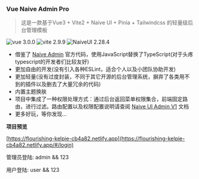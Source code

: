 ### Vue Naive Admin Pro

> 这是一款基于Vue3 + Vite2 + Naive UI + Pinia + Tailwindcss 的轻量级后台管理模板

![vue 3.0.0](https://img.shields.io/badge/vue-3.2.34-green.svg) 
![vite 2.9.9](https://img.shields.io/badge/vite-2.9.9-yellow.svg)
![NaiveUI 2.28.4](https://img.shields.io/badge/NaiveUI-2.28.4-blue.svg)

+ 借鉴了 [Naive Admin](https://www.naiveadmin.com/) 官方代码，使用JavaScript替换了TypeScript(对于头疼typescript的开发者们比较友好)
+ 更加自由的开发(没有引入各种ESLint，适合个人以及小团队协助开发)
+ 更加轻量(没有过度封装，不同于其它开源的后台管理系统，摒弃了各类用不到的插件以及删去了大量冗余的代码)
+ 内置主题换肤
+ 项目中集成了一种权限处理方式：通过后台返回菜单权限集合，前端固定路由，进行过滤。路由配置以及权限配置说明请查阅 [Naive UI Admin V1](https://naive-ui-admin-docs.vercel.app/) 文档
+ 更多好玩，等你发现...

**项目预览**

[https://flourishing-kelpie-cb4a82.netlify.app](https://flourishing-kelpie-cb4a82.netlify.app/#/login)

管理员登陆: admin && 123

用户登陆: user && 123